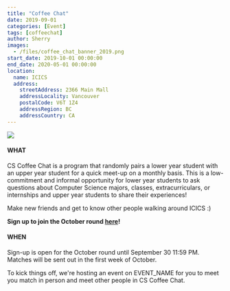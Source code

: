 ```yaml
---
title: "Coffee Chat"
date: 2019-09-01
categories: [Event]
tags: [coffeechat]
author: Sherry
images:
  - /files/coffee_chat_banner_2019.png
start_date: 2019-10-01 00:00:00
end_date: 2020-05-01 00:00:00
location:
  name: ICICS
  address:
    streetAddress: 2366 Main Mall
    addressLocality: Vancouver
    postalCode: V6T 1Z4
    addressRegion: BC
    addressCountry: CA
---
```


![](/files/coffee_chat_banner_2019.png)



#### WHAT 
CS Coffee Chat is a program that randomly pairs a lower year student with an upper year student for a quick meet-up on a monthly basis. This is a low-commitment and informal opportunity for lower year students to ask questions about Computer Science majors, classes, extracurriculars, or internships and upper year students to share their experiences! 

Make new friends and get to know other people walking around ICICS :) 

__Sign up to join the October round [here](https://ubc.ca1.qualtrics.com/jfe/preview/SV_bDaYpMXZ3BOYlnf?Q_SurveyVersionID=&Q_CHL=preview&fbclid=IwAR0r1h4l5QPEV4xSBahHHezUT4QH0vLwy2nqWeVhgaDur3iHLd7ZgLKQu9E)!__

#### WHEN 
Sign-up is open for the October round until September 30 11:59 PM. Matches will be sent out in the first week of October.

To kick things off, we're hosting an event on EVENT_NAME for you to meet you match in person and meet other people in CS Coffee Chat.